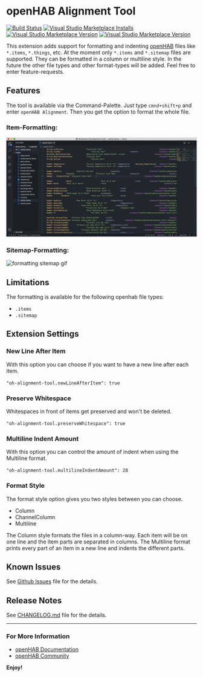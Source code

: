 # openHAB Alignment Tool

[![Build Status](https://maxbec.visualstudio.com/openHAB%20Alignment%20Tool/_apis/build/status/MaxBec.openHAB-Alignment-Tool?branchName=master)](https://maxbec.visualstudio.com/openHAB%20Alignment%20Tool/_build/latest?definitionId=1&branchName=master)
[![Visual Studio Marketplace Installs](https://img.shields.io/visual-studio-marketplace/i/max-beckenbauer.oh-alignment-tool?color=blue&label=Installs&logo=visual-studio-code)](https://img.shields.io/visual-studio-marketplace/i/max-beckenbauer.oh-alignment-tool?color=blue&label=Installs&logo=visual-studio-code)
[![Visual Studio Marketplace Version](https://img.shields.io/visual-studio-marketplace/v/max-beckenbauer.oh-alignment-tool?color=orange&label=Version)](https://img.shields.io/visual-studio-marketplace/v/max-beckenbauer.oh-alignment-tool?color=orange)
[![Visual Studio Marketplace Version](https://img.shields.io/visual-studio-marketplace/stars/max-beckenbauer.oh-alignment-tool?label=Rating&logo=visual-studio-code)](https://img.shields.io/visual-studio-marketplace/stars/max-beckenbauer.oh-alignment-tool?label=Rating&logo=visual-studio-code)

This extension adds support for formatting and indenting [openHAB](http://www.openhab.org) files like `*.items`, `*.things`, etc. At the moment only `*.items` and `*.sitemap` files are supported. They can be formatted in a column or multiline style. In the future the other file types and other
format-types will be added. Feel free to enter feature-requests.

## Features

The tool is available via the Command-Palette. Just type `cmnd+shift+p` and enter `openHAB Alignment`. Then you get the option to format the whole file.

### Item-Formatting:

![formatting item gif](images/item-formatting.gif)

### Sitemap-Formatting:

![formatting sitemap gif](images/sitemap-formatting.gif)

## Limitations

The formatting is available for the following openhab file types:

-    `.items`
-    `.sitemap`

## Extension Settings

### New Line After Item

With this option you can choose if you want to have a new line after each item.

`"oh-alignment-tool.newLineAfterItem": true`

### Preserve Whitespace

Whitespaces in front of items get preserved and won't be deleted.

`"oh-alignment-tool.preserveWhitespace": true`

### Multiline Indent Amount

With this option you can control the amount of indent when using the Multiline format.

`"oh-alignment-tool.multilineIndentAmount": 28`

### Format Style

The format style option gives you two styles between you can choose.

-    Column
-    ChannelColumn
-    Multiline

The Column style formats the files in a column-way. Each item will be on one line and the item parts are separated in columns. The Multiline format prints every part of an item in a new line and indents the different parts.

## Known Issues

See [Github Issues](https://github.com/MaxBec/openHAB-Alignment-Tool/issues) file for the details.

## Release Notes

See [CHANGELOG.md](https://github.com/MaxBec/openHAB-Alignment-Tool/blob/master/CHANGELOG.md) file for the details.

---

### For More Information

-    [openHAB Documentation](https://www.openhab.org/docs/)
-    [openHAB Community](https://community.openhab.org)

**Enjoy!**
